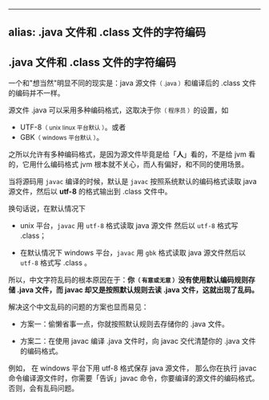 
---
alias: .java 文件和 .class 文件的字符编码
---

## .java 文件和 .class 文件的字符编码

一个和"想当然"明显不同的现实是：java 源文件<small>（ .java ）</small>和编译后的 .class 文件的编码并不一样。

源文件 .java 可以采用多种编码格式，这取决于你<small>（ 程序员 ）</small>的设置，如 

- UTF-8<small>（ unix linux 平台默认 ）</small>。或者 
- GBK<small>（ windows 平台默认 ）</small>。

之所以允许有多种编码格式，是因为源文件毕竟是给「**人**」看的，不是给 jvm 看的，它用什么编码格式 jvm 根本就不关心，而人有偏好，和不同的使用场景。

当将源码用 `javac` 编译的时候，默认是 `javac` 按照系统默认的编码格式读取 java 源文件，然后以 **utf-8** 的格式输出到 .class 文件中。

换句话说，在默认情况下 

- unix 平台，`javac` 用 `utf-8` 格式读取 java 源文件  然后以 `utf-8` 格式写 .class；

- 在默认情况下 windows 平台，`javac` 用 `gbk` 格式读取 java 源文件然后以 `utf-8` 格式写 .class 。

所以，中文字符乱码的根本原因在于：**你<small>（ 有意或无意 ）</small>没有使用默认编码规则存储 .java 文件，而 javac 却又是按照默认规则去读 .java 文件，这就出现了乱码。**

解决这个中文乱码的问题的方案也显而易见：

- 方案一：偷懒省事一点，你就按照默认规则去存储你的 .java 文件。

- 方案二：在使用 javac 编译 .java 文件时，向 javac 交代清楚你的 .java 文件的编码格式。

例如， 在 windows 平台下用 utf-8 格式保存 java 源文件， 那么你在执行 javac 命令编译源文件时，你需要「告诉」javac 命令，你要编译的源文件的编码格式。否则，会有乱码问题。
